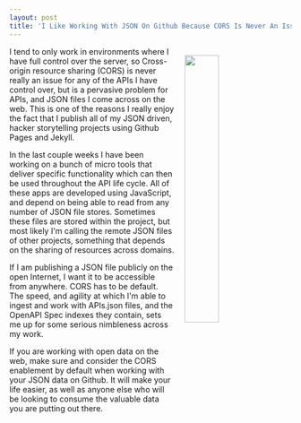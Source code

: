 ```yaml
---
layout: post
title: 'I Like Working With JSON On Github Because CORS Is Never An Issue'
---
```

<p><img style="padding: 15px;" src="https://s3.amazonaws.com/kinlane-productions/bw-icons/bw-cross-origin-resource-sharing-cors.png" alt="" width="35%" align="right" /></p>
<p>I tend to only work in environments where I have full control over the server, so Cross-origin resource sharing (CORS) is never really an issue for any of the APIs I have control over, but is a pervasive problem for APIs, and JSON files I come across on the web. This is one of the reasons I really enjoy the fact that I publish all of my JSON driven, hacker storytelling projects using Github Pages and Jekyll.</p>
<p>In the last couple weeks I have been working on a bunch of micro tools that deliver specific functionality which can then be used throughout the API life cycle. All of these apps are developed using JavaScript, and depend on being able to read from any number of JSON file stores. Sometimes these files are stored within the project, but most likely I'm calling the remote JSON files of other projects, something that depends on the sharing of resources across domains.</p>
<p>If I am publishing a JSON file publicly on the open Internet, I want it to be accessible from anywhere. CORS has to be default. The speed, and agility at which I'm able to ingest and work with APIs.json files, and the OpenAPI Spec indexes they contain, sets me up for some serious nimbleness across my work.</p>
<p>If you are working with open data on the web, make sure and consider the CORS enablement by default when working with your JSON data on Github. It will make your life easier, as well as anyone else who will be looking to consume the valuable data you are putting out there.</p>